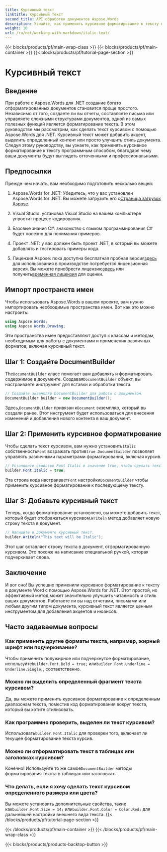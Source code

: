 ```yaml
---
title: Курсивный текст
linktitle: Курсивный текст
second_title: API обработки документов Aspose.Words
description: Узнайте, как применить курсивное форматирование к тексту в документах Word с помощью Aspose.Words для .NET. Пошаговое руководство с примерами кода.
weight: 10
url: /ru/net/working-with-markdown/italic-text/
---
```


{{< blocks/products/pf/main-wrap-class >}}
{{< blocks/products/pf/main-container >}}
{{< blocks/products/pf/tutorial-page-section >}}

# Курсивный текст

## Введение

При работе с Aspose.Words для .NET создание богато отформатированных документов становится проще простого. Независимо от того, создаете ли вы отчеты, составляете письма или управляете сложными структурами документов, одной из самых полезных функций является форматирование текста. В этом руководстве мы рассмотрим, как сделать текст курсивом с помощью Aspose.Words для .NET. Курсивный текст может добавить акцент, выделить определенный контент или просто улучшить стиль документа. Следуя этому руководству, вы узнаете, как применять курсивное форматирование к тексту программным способом, благодаря чему ваши документы будут выглядеть отточенными и профессиональными.

## Предпосылки

Прежде чем начать, вам необходимо подготовить несколько вещей:

1.  Aspose.Words for .NET: Убедитесь, что у вас установлен Aspose.Words for .NET. Вы можете загрузить его с[Страница загрузок Aspose](https://releases.aspose.com/words/net/).

2. Visual Studio: установка Visual Studio на вашем компьютере упростит процесс кодирования. 

3. Базовые знания C#: знакомство с языком программирования C# будет полезно для понимания примеров.

4. Проект .NET: у вас должен быть проект .NET, в который вы можете добавлять и тестировать примеры кода.

5.  Лицензия Aspose: пока доступна бесплатная пробная версия[здесь](https://releases.aspose.com/) для использования в производстве потребуется лицензионная версия. Вы можете приобрести лицензию[здесь](https://purchase.aspose.com/buy) или получить[временная лицензия](https://purchase.aspose.com/temporary-license/) для оценки.

## Импорт пространств имен

Чтобы использовать Aspose.Words в вашем проекте, вам нужно импортировать необходимые пространства имен. Вот как это можно настроить:

```csharp
using Aspose.Words;
using Aspose.Words.Drawing;
```

Эти пространства имен предоставляют доступ к классам и методам, необходимым для работы с документами и применения различных форматов, включая курсивный текст.

## Шаг 1: Создайте DocumentBuilder

 The`DocumentBuilder` класс помогает вам добавлять и форматировать содержимое в документе. Создавая`DocumentBuilder` объект, вы настраиваете инструмент для вставки и обработки текста.

```csharp
// Создайте экземпляр DocumentBuilder для работы с документом.
DocumentBuilder builder = new DocumentBuilder();
```

 Здесь,`DocumentBuilder` привязан к`Document` экземпляр, который вы создали ранее. Этот инструмент будет использоваться для внесения изменений и добавления нового контента в ваш документ.

## Шаг 2: Применить курсивное форматирование

 Чтобы сделать текст курсивом, вам нужно установить`Italic` собственность`Font` возражать против`true` .`DocumentBuilder` позволяет управлять различными параметрами форматирования, включая курсив.

```csharp
// Установите свойство Font Italic в значение true, чтобы сделать текст курсивом.
builder.Font.Italic = true;
```

Эта строка кода настраивает`Font` настройки`DocumentBuilder` чтобы применить курсивное форматирование к последующему тексту.

## Шаг 3: Добавьте курсивный текст

 Теперь, когда форматирование установлено, вы можете добавить текст, который будет отображаться курсивом.`Writeln` метод добавляет новую строку текста в документ.

```csharp
// Напишите в документе курсивный текст.
builder.Writeln("This text will be Italic");
```

Этот шаг вставляет строку текста в документ, отформатированную курсивом. Это похоже на написание специальной ручкой, которая подчеркивает слова.

## Заключение

И вот оно! Вы успешно применили курсивное форматирование к тексту в документе Word с помощью Aspose.Words for .NET. Этот простой, но эффективный метод может значительно улучшить читаемость и стиль ваших документов. Работаете ли вы над отчетами, письмами или любым другим типом документа, курсивный текст является ценным инструментом для добавления акцентов и нюансов.

## Часто задаваемые вопросы

### Как применить другие форматы текста, например, жирный шрифт или подчеркивание?
 Чтобы применить полужирное или подчеркнутое форматирование, используйте`builder.Font.Bold = true;` или`builder.Font.Underline = Underline.Single;`, соответственно.

### Можно ли выделить определенный фрагмент текста курсивом?
Да, вы можете применить курсивное форматирование к определенным диапазонам текста, поместив код форматирования вокруг текста, который вы хотите стилизовать.

### Как программно проверить, выделен ли текст курсивом?
 Использовать`builder.Font.Italic` для проверки того, включает ли текущее форматирование текста курсив.

### Можно ли отформатировать текст в таблицах или заголовках курсивом?
 Конечно! Используйте то же самое`DocumentBuilder` методы форматирования текста в таблицах или заголовках.

### Что делать, если я хочу сделать текст курсивом определенного размера или цвета?
 Вы можете установить дополнительные свойства, такие как`builder.Font.Size = 14;` или`builder.Font.Color = Color.Red;` для дальнейшей настройки внешнего вида текста.
{{< /blocks/products/pf/tutorial-page-section >}}

{{< /blocks/products/pf/main-container >}}
{{< /blocks/products/pf/main-wrap-class >}}

{{< blocks/products/products-backtop-button >}}
